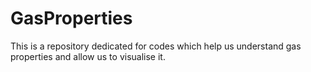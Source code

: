 # GasProperties
This is a repository dedicated for codes which help us understand gas properties and allow us to visualise it.
